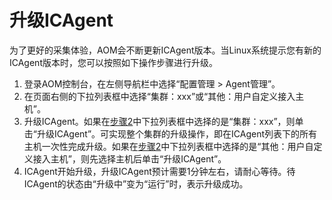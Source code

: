 # 升级ICAgent<a name="aom_02_0095"></a>

为了更好的采集体验，AOM会不断更新ICAgent版本。当Linux系统提示您有新的ICAgent版本时，您可以按照如下操作步骤进行升级。

1.  登录AOM控制台，在左侧导航栏中选择“配置管理 \> Agent管理”。
2.  <a name="zh-cn_topic_0174154560_lf53afe92b28749b8be5a3ee0491c691a"></a>在页面右侧的下拉列表框中选择“集群：xxx”或“其他：用户自定义接入主机”。
3.  升级ICAgent。如果在[步骤2](#zh-cn_topic_0174154560_lf53afe92b28749b8be5a3ee0491c691a)中下拉列表框中选择的是“集群：xxx”，则单击“升级ICAgent”。可实现整个集群的升级操作，即在ICAgent列表下的所有主机一次性完成升级。如果在[步骤2](#zh-cn_topic_0174154560_lf53afe92b28749b8be5a3ee0491c691a)中下拉列表框中选择的是“其他：用户自定义接入主机”，则先选择主机后单击“升级ICAgent”。
4.  ICAgent开始升级，升级ICAgent预计需要1分钟左右，请耐心等待。待ICAgent的状态由“升级中”变为“运行”时，表示升级成功。

